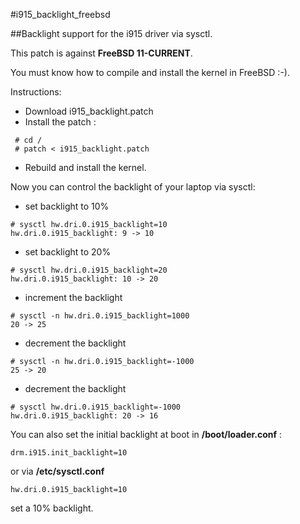 #i915_backlight_freebsd

##Backlight support for the i915 driver via sysctl.

This patch is against **FreeBSD 11-CURRENT**.

You must know how to compile and install the kernel in FreeBSD :-).

Instructions:

* Download i915_backlight.patch
* Install the patch :
```
 # cd /
 # patch < i915_backlight.patch
```
* Rebuild and install the kernel.

Now you can control the backlight of your laptop via sysctl:

* set backlight to 10%
```
# sysctl hw.dri.0.i915_backlight=10
hw.dri.0.i915_backlight: 9 -> 10
```
* set backlight to 20%
```
# sysctl hw.dri.0.i915_backlight=20
hw.dri.0.i915_backlight: 10 -> 20
```
* increment the backlight
```
# sysctl -n hw.dri.0.i915_backlight=1000
20 -> 25
```
* decrement the backlight
```
# sysctl -n hw.dri.0.i915_backlight=-1000
25 -> 20
```
* decrement the backlight
```
# sysctl hw.dri.0.i915_backlight=-1000
hw.dri.0.i915_backlight: 20 -> 16
```
You can also set the initial backlight at boot in **/boot/loader.conf** :
```
drm.i915.init_backlight=10
```
or via **/etc/sysctl.conf**
```
hw.dri.0.i915_backlight=10
```
set a 10% backlight.

